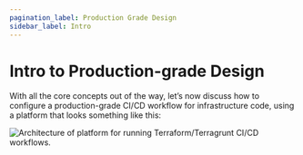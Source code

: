 ```yaml
---
pagination_label: Production Grade Design
sidebar_label: Intro
---
```


# Intro to Production-grade Design

With all the core concepts out of the way, let’s now discuss how to configure a production-grade CI/CD workflow for
infrastructure code, using a platform that looks something like this:

![Architecture of platform for running Terraform/Terragrunt CI/CD workflows.](/img/guides/build-it-yourself/pipelines/tftg-pipeline-architecture.png)


<!-- ##DOCS-SOURCER-START
{"sourcePlugin":"local-copier","hash":"85dfc1646a1dc0b0f306a424397fcb8f"}
##DOCS-SOURCER-END -->
